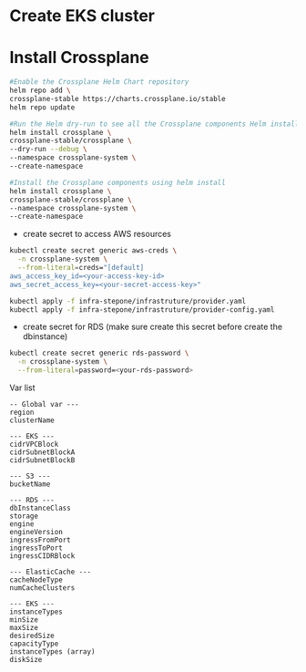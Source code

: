 # Create EKS cluster
# Install Crossplane
```bash
#Enable the Crossplane Helm Chart repository
helm repo add \
crossplane-stable https://charts.crossplane.io/stable
helm repo update

#Run the Helm dry-run to see all the Crossplane components Helm installs.
helm install crossplane \
crossplane-stable/crossplane \
--dry-run --debug \
--namespace crossplane-system \
--create-namespace

#Install the Crossplane components using helm install
helm install crossplane \
crossplane-stable/crossplane \
--namespace crossplane-system \
--create-namespace

```

- create secret to access AWS resources
```bash
kubectl create secret generic aws-creds \
  -n crossplane-system \
  --from-literal=creds="[default]
aws_access_key_id=<your-access-key-id>
aws_secret_access_key=<your-secret-access-key>"
```
```bash
kubectl apply -f infra-stepone/infrastruture/provider.yaml
kubectl apply -f infra-stepone/infrastruture/provider-config.yaml
```

- create secret for RDS (make sure create this secret before create the dbinstance)
```bash
kubectl create secret generic rds-password \
  -n crossplane-system \
  --from-literal=password=<your-rds-password>
```

Var list
```
-- Global var ---
region
clusterName

--- EKS ---
cidrVPCBlock
cidrSubnetBlockA
cidrSubnetBlockB

--- S3 ---
bucketName

--- RDS ---
dbInstanceClass
storage
engine
engineVersion
ingressFromPort
ingressToPort
ingressCIDRBlock

--- ElasticCache ---
cacheNodeType
numCacheClusters

--- EKS ---
instanceTypes
minSize
maxSize
desiredSize
capacityType
instanceTypes (array)
diskSize
```